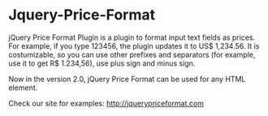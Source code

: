 Jquery-Price-Format
===================

jQuery Price Format Plugin is a plugin to format input text fields as prices. 
For example, if you type 123456, the plugin updates it to US$ 1,234.56. 
It is costumizable, so you can use other prefixes and separators (for example, use it to get R$ 1.234,56), use plus sign and minus sign.

Now in the version 2.0, jQuery Price Format can be used for any HTML element.

Check our site for examples: http://jquerypriceformat.com
